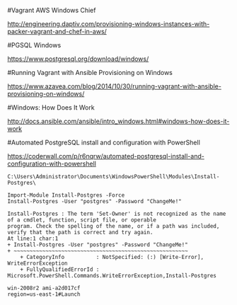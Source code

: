 
#Vagrant AWS Windows Chief

http://engineering.daptiv.com/provisioning-windows-instances-with-packer-vagrant-and-chef-in-aws/

#PGSQL Windows

https://www.postgresql.org/download/windows/

#Running Vagrant with Ansible Provisioning on Windows

https://www.azavea.com/blog/2014/10/30/running-vagrant-with-ansible-provisioning-on-windows/

#Windows: How Does It Work

http://docs.ansible.com/ansible/intro_windows.html#windows-how-does-it-work

#Automated PostgreSQL install and configuration with PowerShell

https://coderwall.com/p/r6nqrw/automated-postgresql-install-and-configuration-with-powershell

```
C:\Users\Administrator\Documents\WindowsPowerShell\Modules\Install-Postgres\

Import-Module Install-Postgres -Force
Install-Postgres -User "postgres" -Password "ChangeMe!"
```
```
Install-Postgres : The term 'Set-Owner' is not recognized as the name of a cmdlet, function, script file, or operable
program. Check the spelling of the name, or if a path was included, verify that the path is correct and try again.
At line:1 char:1
+ Install-Postgres -User "postgres" -Password "ChangeMe!"
+ ~~~~~~~~~~~~~~~~~~~~~~~~~~~~~~~~~~~~~~~~~~~~~~~~~~~~~~~
    + CategoryInfo          : NotSpecified: (:) [Write-Error], WriteErrorException
    + FullyQualifiedErrorId : Microsoft.PowerShell.Commands.WriteErrorException,Install-Postgres
```
```
win-2008r2 ami-a2d017cf 
region=us-east-1#Launch
```
